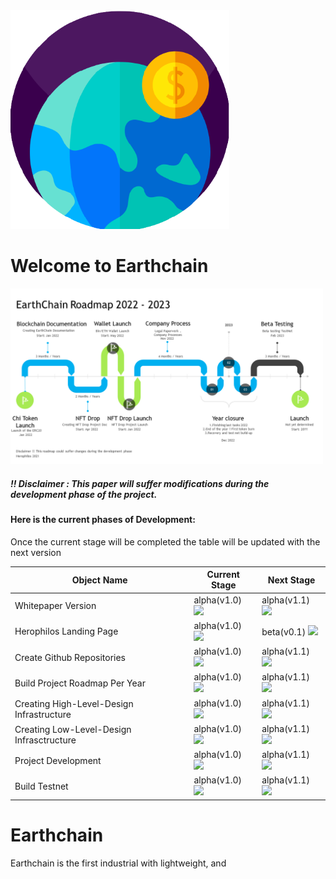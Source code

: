 <a href ="herophilos.site">
<img src="/Images/transparent_logo.png" width="350" alt="Earthchain Logo">
</a>

<h1>Welcome to Earthchain</h1>

<img src="/Images/E.C_Roadmap.png" width="500" alt="Earthchain Roadmap">

##### !! Disclaimer : This paper will suffer modifications during the development phase of the project.

#### Here is the current phases of Development:

Once the current stage will be completed the table will be updated with the next version 

| Object Name | Current Stage | Next Stage |
| --------------- | --------------- | --------------- |
| Whitepaper Version | alpha(v1.0) ![](https://us-central1-progress-markdown.cloudfunctions.net/progress/100) | alpha(v1.1) ![](https://us-central1-progress-markdown.cloudfunctions.net/progress/0) |
| Herophilos Landing Page | alpha(v1.0) ![](https://us-central1-progress-markdown.cloudfunctions.net/progress/100) | beta(v0.1) ![](https://us-central1-progress-markdown.cloudfunctions.net/progress/0) |
| Create Github Repositories | alpha(v1.0) ![](https://us-central1-progress-markdown.cloudfunctions.net/progress/100) | alpha(v1.1) ![](https://us-central1-progress-markdown.cloudfunctions.net/progress/0) |
| Build Project Roadmap Per Year | alpha(v1.0) ![](https://us-central1-progress-markdown.cloudfunctions.net/progress/10) | alpha(v1.1) ![](https://us-central1-progress-markdown.cloudfunctions.net/progress/0) |
| Creating High-Level-Design Infrastructure | alpha(v1.0) ![](https://us-central1-progress-markdown.cloudfunctions.net/progress/0) | alpha(v1.1) ![](https://us-central1-progress-markdown.cloudfunctions.net/progress/0) |
| Creating Low-Level-Design Infrasctructure| alpha(v1.0) ![](https://us-central1-progress-markdown.cloudfunctions.net/progress/0) | alpha(v1.1) ![](https://us-central1-progress-markdown.cloudfunctions.net/progress/0) |
| Project Development | alpha(v1.0) ![](https://us-central1-progress-markdown.cloudfunctions.net/progress/0) | alpha(v1.1) ![](https://us-central1-progress-markdown.cloudfunctions.net/progress/0) |
| Build Testnet  | alpha(v1.0) ![](https://us-central1-progress-markdown.cloudfunctions.net/progress/0) | alpha(v1.1) ![](https://us-central1-progress-markdown.cloudfunctions.net/progress/0) |


# Earthchain

Earthchain is the first industrial with lightweight, and  